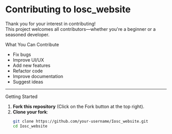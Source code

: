 # Contributing to Iosc_website

Thank you for your interest in contributing!   
This project welcomes all contributors—whether you're a beginner or a seasoned developer.

 What You Can Contribute

- Fix bugs 
- Improve UI/UX 
- Add new features 
- Refactor code 
- Improve documentation 
- Suggest ideas 

---
 Getting Started

1. **Fork this repository** (Click on the Fork button at the top right).
2. **Clone your fork**:
   ```bash
   git clone https://github.com/your-username/Iosc_website.git
   cd Iosc_website
